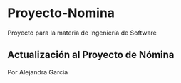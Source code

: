 # Proyecto-Nomina
Proyecto para la materia de Ingeniería de Software

## Actualización al Proyecto de Nómina
Por Alejandra García
